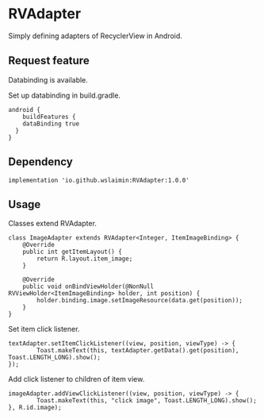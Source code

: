 # RVAdapter
Simply defining adapters of RecyclerView in Android.



## Request feature

Databinding is available.

Set up databinding in build.gradle.

```
android {
	buildFeatures {
  	dataBinding true
  }
}
```



## Dependency

```
implementation 'io.github.wslaimin:RVAdapter:1.0.0'
```

## Usage

Classes extend RVAdapter.

```
class ImageAdapter extends RVAdapter<Integer, ItemImageBinding> {
    @Override
    public int getItemLayout() {
        return R.layout.item_image;
    }

    @Override
    public void onBindViewHolder(@NonNull RVViewHolder<ItemImageBinding> holder, int position) {
        holder.binding.image.setImageResource(data.get(position));
    }
}
```

Set item click listener.

```
textAdapter.setItemClickListener((view, position, viewType) -> {
		Toast.makeText(this, textAdapter.getData().get(position), Toast.LENGTH_LONG).show();
});
```

Add click listener to children of item view.

```
imageAdapter.addViewClickListener((view, position, viewType) -> {
		Toast.makeText(this, "click image", Toast.LENGTH_LONG).show();
}, R.id.image);
```

